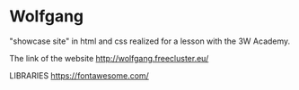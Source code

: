 # Wolfgang
"showcase site" in html and css realized for a lesson with the 3W Academy.

The link of the website
http://wolfgang.freecluster.eu/

LIBRARIES
https://fontawesome.com/
